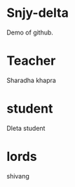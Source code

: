 # Snjy-delta
Demo of github.
 
 # Teacher
 Sharadha khapra
  
 # student
 Dleta student

# lords 
 shivang
 